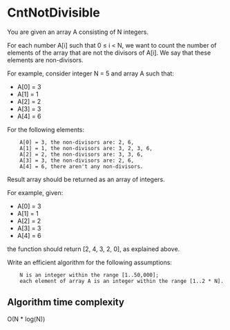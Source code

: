 # CntNotDivisible

You are given an array A consisting of N integers.

For each number A[i] such that 0 ≤ i < N, we want to count the number of elements of the array that are not the divisors of A[i]. We say that these elements are non-divisors.

For example, consider integer N = 5 and array A such that:
   - A[0] = 3
   - A[1] = 1
   - A[2] = 2
   - A[3] = 3
   - A[4] = 6

For the following elements:

        A[0] = 3, the non-divisors are: 2, 6,
        A[1] = 1, the non-divisors are: 3, 2, 3, 6,
        A[2] = 2, the non-divisors are: 3, 3, 6,
        A[3] = 3, the non-divisors are: 2, 6,
        A[4] = 6, there aren't any non-divisors.

Result array should be returned as an array of integers.

For example, given:
   - A[0] = 3
   - A[1] = 1
   - A[2] = 2
   - A[3] = 3
   - A[4] = 6
   
the function should return [2, 4, 3, 2, 0], as explained above.

Write an efficient algorithm for the following assumptions:

        N is an integer within the range [1..50,000];
        each element of array A is an integer within the range [1..2 * N].

## Algorithm time complexity
O(N * log(N))
